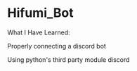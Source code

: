 # Hifumi_Bot
What I Have Learned:

Properly connecting a discord bot

Using python's third party module discord

